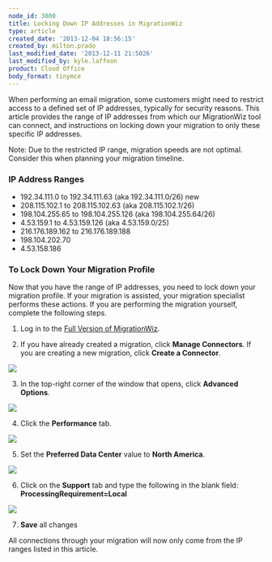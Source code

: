 ```yaml
---
node_id: 3800
title: Locking Down IP Addresses in MigrationWiz
type: article
created_date: '2013-12-04 18:56:15'
created_by: milton.prado
last_modified_date: '2013-12-11 21:5026'
last_modified_by: kyle.laffoon
product: Cloud Office
body_format: tinymce
---
```


When performing an email migration, some customers might need to
restrict access to a defined set of IP addresses, typically for security
reasons.  This article provides the range of IP addresses from which our
MigrationWiz tool can connect, and instructions on locking down your
migration to only these specific IP addresses.  

Note: Due to the restricted IP range, migration speeds are not optimal. 
Consider this when planning your migration timeline.  

### IP Address Ranges

-   192.34.111.0 to 192.34.111.63 (aka 192.34.111.0/26) new
-   208.115.102.1 to 208.115.102.63 (aka 208.115.102.1/26)
-   198.104.255.65 to 198.104.255.126 (aka 198.104.255.64/26)
-   4.53.159.1 to 4.53.159.126 (aka 4.53.159.0/25)
-   216.176.189.162 to 216.176.189.188
-   198.104.202.70
-   4.53.158.186

### To Lock Down Your Migration Profile

Now that you have the range of IP addresses, you need to lock down your
migration profile.  If your migration is assisted, your migration
specialist performs these actions.  If you are performing the migration
yourself, complete the following steps.

1. Log in to the [Full Version of
MigrationWiz](http://www.rackspace.com/knowledge_center/article/accessing-the-full-version-of-migrationwiz).

2. If you have already created a migration, click **Manage
Connectors**. If you are creating a new migration, click **Create a
 Connector**.

![](/knowledge_center/sites/default/files/field/image/Step_1.png)

 

3. In the top-right corner of the window that opens, click **Advanced
Options**.

![](/knowledge_center/sites/default/files/field/image/advanced.png)

 

4. Click the **Performance** tab.

![](/knowledge_center/sites/default/files/field/image/Step_3.png)

 

5. Set the **Preferred Data Center** value to **North America**.

![](/knowledge_center/sites/default/files/field/image/Step_4.png)

 

6. Click on the **Support** tab and type the following in the blank
field:  **ProcessingRequirement=Local**

![](/knowledge_center/sites/default/files/field/image/Step_5.png)

 

7. **Save** all changes

All connections through your migration will now only come from the IP
ranges listed in this article. 

 

 

 

